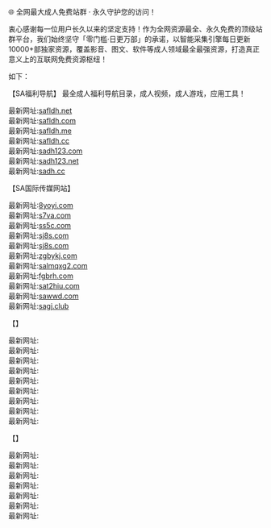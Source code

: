 🌐 全网最大成人免费站群 · 永久守护您的访问！

衷心感谢每一位用户长久以来的坚定支持！作为全网资源最全、永久免费的顶级站群平台，我们始终坚守「零门槛·日更万部」的承诺，以智能采集引擎每日更新10000+部独家资源，覆盖影音、图文、软件等成人领域最全最强资源，打造真正意义上的互联网免费资源枢纽！    
  
如下：                  

【SA福利导航】 最全成人福利导航目录，成人视频，成人游戏，应用工具！       

最新网址:[safldh.net](safldh.net)           
最新网址:[safldh.com](safldh.com)           
最新网址:[safldh.me](safldh.me)           
最新网址:[safldh.cc](safldh.cc)           
最新网址:[sadh123.com](sadh123.com)           
最新网址:[sadh123.net](sadh123.net)           
最新网址:[sadh.cc](sadh.cc)           
                                                                                                                                                            
【SA国际传媒网站】      

最新网址:[8yoyi.com](8yoyi.com)           
最新网址:[s7va.com](s7va.com)           
最新网址:[ss5c.com](ss5c.com)           
最新网址:[sj8s.com](sj8s.com)           
最新网址:[sj8s.com](sj8s.com)           
最新网址:[zgbykj.com](zgbykj.com)           
最新网址:[salmqxg2.com](salmqxg2.com)           
最新网址:[fgbrh.com](fgbrh.com)           
最新网址:[sat2hiu.com](sat2hiu.com)           
最新网址:[sawwd.com](sawwd.com)           
最新网址:[sagj.club](sagj.club)           

【】         

最新网址:[]()           
最新网址:[]()            
最新网址:[]()         
最新网址:[]()             
最新网址:[]()            
最新网址:[]()     
最新网址:[]()             
最新网址:[]()          
最新网址:[]()       

【】     
       
最新网址:[]()         
最新网址:[]()         
最新网址:[]()    
最新网址:[]()       
最新网址:[]()            
最新网址:[]()     
最新网址:[]()             
